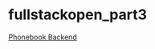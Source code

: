 # fullstackopen_part3

[Phonebook Backend](https://fullstackopen-part3-zr9k.onrender.com/api/persons)
